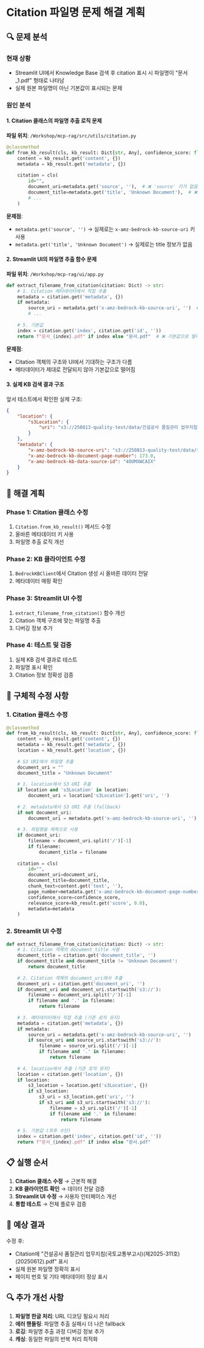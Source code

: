 # Citation 파일명 문제 해결 계획

## 🔍 문제 분석

### 현재 상황
- Streamlit UI에서 Knowledge Base 검색 후 citation 표시 시 파일명이 "문서_1.pdf" 형태로 나타남
- 실제 원본 파일명이 아닌 기본값이 표시되는 문제

### 원인 분석

#### 1. Citation 클래스의 파일명 추출 로직 문제
**파일 위치**: `/Workshop/mcp-rag/src/utils/citation.py`

```python
@classmethod
def from_kb_result(cls, kb_result: Dict[str, Any], confidence_score: float = 0.0) -> 'Citation':
    content = kb_result.get('content', {})
    metadata = kb_result.get('metadata', {})
    
    citation = cls(
        id="",
        document_uri=metadata.get('source', ''),  # ❌ 'source' 키가 없음
        document_title=metadata.get('title', 'Unknown Document'),  # ❌ 'title' 키가 없음
        # ...
    )
```

**문제점**: 
- `metadata.get('source', '')` → 실제로는 `x-amz-bedrock-kb-source-uri` 키 사용
- `metadata.get('title', 'Unknown Document')` → 실제로는 title 정보가 없음

#### 2. Streamlit UI의 파일명 추출 함수 문제
**파일 위치**: `/Workshop/mcp-rag/ui/app.py`

```python
def extract_filename_from_citation(citation: Dict) -> str:
    # 1. Citation 메타데이터에서 직접 추출
    metadata = citation.get('metadata', {})
    if metadata:
        source_uri = metadata.get('x-amz-bedrock-kb-source-uri', '')  # ✅ 올바른 키
        # ...
    
    # 5. 기본값
    index = citation.get('index', citation.get('id', ''))
    return f"문서_{index}.pdf" if index else "문서.pdf"  # ❌ 기본값으로 떨어짐
```

**문제점**: 
- Citation 객체의 구조와 UI에서 기대하는 구조가 다름
- 메타데이터가 제대로 전달되지 않아 기본값으로 떨어짐

#### 3. 실제 KB 검색 결과 구조
앞서 테스트에서 확인한 실제 구조:
```json
{
    "location": {
        "s3Location": {
            "uri": "s3://250813-quality-test/data/건설공사 품질관리 업무지침(국토교통부고시)(제2025-311호)(20250612).pdf"
        }
    },
    "metadata": {
        "x-amz-bedrock-kb-source-uri": "s3://250813-quality-test/data/건설공사 품질관리 업무지침(국토교통부고시)(제2025-311호)(20250612).pdf",
        "x-amz-bedrock-kb-document-page-number": 173.0,
        "x-amz-bedrock-kb-data-source-id": "4OUMXWCAIX"
    }
}
```

## 🎯 해결 계획

### Phase 1: Citation 클래스 수정
1. `Citation.from_kb_result()` 메서드 수정
2. 올바른 메타데이터 키 사용
3. 파일명 추출 로직 개선

### Phase 2: KB 클라이언트 수정
1. `BedrockKBClient`에서 Citation 생성 시 올바른 데이터 전달
2. 메타데이터 매핑 확인

### Phase 3: Streamlit UI 수정
1. `extract_filename_from_citation()` 함수 개선
2. Citation 객체 구조에 맞는 파일명 추출
3. 디버깅 정보 추가

### Phase 4: 테스트 및 검증
1. 실제 KB 검색 결과로 테스트
2. 파일명 표시 확인
3. Citation 정보 정확성 검증

## 🔧 구체적 수정 사항

### 1. Citation 클래스 수정
```python
@classmethod
def from_kb_result(cls, kb_result: Dict[str, Any], confidence_score: float = 0.0) -> 'Citation':
    content = kb_result.get('content', {})
    metadata = kb_result.get('metadata', {})
    location = kb_result.get('location', {})
    
    # S3 URI에서 파일명 추출
    document_uri = ""
    document_title = "Unknown Document"
    
    # 1. location에서 S3 URI 추출
    if location and 's3Location' in location:
        document_uri = location['s3Location'].get('uri', '')
    
    # 2. metadata에서 S3 URI 추출 (fallback)
    if not document_uri:
        document_uri = metadata.get('x-amz-bedrock-kb-source-uri', '')
    
    # 3. 파일명을 제목으로 사용
    if document_uri:
        filename = document_uri.split('/')[-1]
        if filename:
            document_title = filename
    
    citation = cls(
        id="",
        document_uri=document_uri,
        document_title=document_title,
        chunk_text=content.get('text', ''),
        page_number=metadata.get('x-amz-bedrock-kb-document-page-number'),
        confidence_score=confidence_score,
        relevance_score=kb_result.get('score', 0.0),
        metadata=metadata
    )
```

### 2. Streamlit UI 수정
```python
def extract_filename_from_citation(citation: Dict) -> str:
    # 1. Citation 객체의 document_title 사용
    document_title = citation.get('document_title', '')
    if document_title and document_title != 'Unknown Document':
        return document_title
    
    # 2. Citation 객체의 document_uri에서 추출
    document_uri = citation.get('document_uri', '')
    if document_uri and document_uri.startswith('s3://'):
        filename = document_uri.split('/')[-1]
        if filename and '.' in filename:
            return filename
    
    # 3. 메타데이터에서 직접 추출 (기존 로직 유지)
    metadata = citation.get('metadata', {})
    if metadata:
        source_uri = metadata.get('x-amz-bedrock-kb-source-uri', '')
        if source_uri and source_uri.startswith('s3://'):
            filename = source_uri.split('/')[-1]
            if filename and '.' in filename:
                return filename
    
    # 4. location에서 추출 (기존 로직 유지)
    location = citation.get('location', {})
    if location:
        s3_location = location.get('s3Location', {})
        if s3_location:
            s3_uri = s3_location.get('uri', '')
            if s3_uri and s3_uri.startswith('s3://'):
                filename = s3_uri.split('/')[-1]
                if filename and '.' in filename:
                    return filename
    
    # 5. 기본값 (최후 수단)
    index = citation.get('index', citation.get('id', ''))
    return f"문서_{index}.pdf" if index else "문서.pdf"
```

## 📋 실행 순서

1. **Citation 클래스 수정** → 근본적 해결
2. **KB 클라이언트 확인** → 데이터 전달 검증
3. **Streamlit UI 수정** → 사용자 인터페이스 개선
4. **통합 테스트** → 전체 플로우 검증

## 🎯 예상 결과

수정 후:
- Citation에 "건설공사 품질관리 업무지침(국토교통부고시)(제2025-311호)(20250612).pdf" 표시
- 실제 원본 파일명 정확히 표시
- 페이지 번호 및 기타 메타데이터 정상 표시

## 🔍 추가 개선 사항

1. **파일명 한글 처리**: URL 디코딩 필요시 처리
2. **에러 핸들링**: 파일명 추출 실패시 더 나은 fallback
3. **로깅**: 파일명 추출 과정 디버깅 정보 추가
4. **캐싱**: 동일한 파일의 반복 처리 최적화
